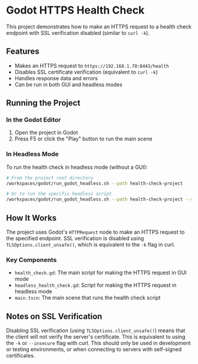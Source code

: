 # Godot HTTPS Health Check

This project demonstrates how to make an HTTPS request to a health check endpoint with SSL verification disabled (similar to `curl -k`).

## Features

- Makes an HTTPS request to `https://192.168.1.70:8443/health`
- Disables SSL certificate verification (equivalent to `curl -k`)
- Handles response data and errors
- Can be run in both GUI and headless modes

## Running the Project

### In the Godot Editor

1. Open the project in Godot
2. Press F5 or click the "Play" button to run the main scene

### In Headless Mode

To run the health check in headless mode (without a GUI):

```bash
# From the project root directory
/workspaces/godot/run_godot_headless.sh --path health-check-project

# Or to run the specific headless script
/workspaces/godot/run_godot_headless.sh --path health-check-project --script headless_health_check.gd
```

## How It Works

The project uses Godot's `HTTPRequest` node to make an HTTPS request to the specified endpoint. SSL verification is disabled using `TLSOptions.client_unsafe()`, which is equivalent to the `-k` flag in curl.

### Key Components

- `health_check.gd`: The main script for making the HTTPS request in GUI mode
- `headless_health_check.gd`: Script for making the HTTPS request in headless mode
- `main.tscn`: The main scene that runs the health check script

## Notes on SSL Verification

Disabling SSL verification (using `TLSOptions.client_unsafe()`) means that the client will not verify the server's certificate. This is equivalent to using the `-k` or `--insecure` flag with curl. This should only be used in development or testing environments, or when connecting to servers with self-signed certificates.
